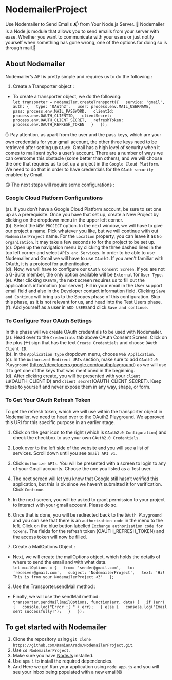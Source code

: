 # NodemailerProject
Use Nodemailer to Send Emails 📬 from Your Node.js Server. 📮 Nodemailer is a Node.js module that allows you to send emails from your server with ease. Whether you want to communicate with your users or just notify yourself when something has gone wrong, one of the options for doing so is through mail.👀

## About Nodemailer
Nodemailer’s API is pretty simple and requires us to do the following :
1. Create a Transporter object : 
- To create a transporter object, we do the following:  
`let transporter = nodemailer.createTransport({  
      service: 'gmail',  
      auth: {  
        type: 'OAuth2',  
        user: process.env.MAIL_USERNAME,  
        pass: process.env.MAIL_PASSWORD,  
        clientId: process.env.OAUTH_CLIENTID,  
        clientSecret: process.env.OAUTH_CLIENT_SECRET,  
        refreshToken: process.env.OAUTH_REFRESH_TOKEN  
      }  
    });`  
    
✋ Pay attention, as apart from the user and the pass keys, which are your own credentials for your gmail account, the other three keys need to be retrieved after setting up `OAuth`. Gmail has a high level of security when it comes to mail sent by/to a user’s account. There are a number of ways we can overcome this obstacle (some better than others), and we will choose the one that requires us to set up a project in the `Google Cloud Platform`. We need to do that in order to have credentials for the `OAuth security` enabled by Gmail.    
  
🙃 The next steps will require some configurations :

### Google Cloud Platform Configurations
(a). If you don’t have a Google Cloud Platform account, be sure to set one up as a prerequisite. Once you have that set up, create a New Project by clicking on the dropdown menu in the upper left corner.  
(b). Select the `NEW PROJECT` option. In the next window, we will have to give our project a name. Pick whatever you like, but we will continue with out `NodemailerProject` name. For the `Location` property, you can leave it as `No organization`. It may take a few seconds to for the project to be set up.  
(c). Open up the navigation menu by clicking the three dashed lines in the top left corner and select `APIs and Services`. In order to be able to use Nodemailer and Gmail we will have to use `OAuth2`. If you aren’t familiar with OAuth, it is a protocol for authentication.   
(d). Now, we will have to configure our `OAuth Consent Screen`. If you are not a G-Suite member, the only option available will be `External` for `User Type`.  
(e). After clicking `CREATE`, the next screen requires us to fill out the application’s information (our server). Fill in your email in the User support email field and also in the Developer contact information field. Clicking `Save and Continue` will bring us to the Scopes phase of this configuration. Skip this phase, as it is not relevant for us, and head into the Test Users phase.  
(f). Add yourself as a user in `ADD USERS`and click `Save and continue`.  

### To Configure Your OAuth Settings
In this phase will we create OAuth credentials to be used with Nodemailer.    
(a). Head over to the `Credentials` tab above OAuth Consent Screen. Click on the plus (➕) sign that has the text `Create Credentials` and choose `OAuth Client ID`.  
(b). In the `Application type` dropdown menu, choose `Web Application`.  
(c). In the `Authorized Redirect URIs` section, make sure to add `OAuth2.0 Playground` (https://developers.google.com/oauthplayground) as we will use it to get one of the keys that was mentioned in the beginning.  
(d). After clicking create, you will be presented with your `client id`(OAUTH_CLIENTID) and `client secret`(OAUTH_CLIENT_SECRET). Keep these to yourself and never expose them in any way, shape, or form.  

### To Get Your OAuth Refresh Token
To get the refresh token, which we will use within the transporter object in Nodemailer, we need to head over to the OAuth2 Playground. We approved this URI for this specific purpose in an earlier stage.
1. Click on the gear icon to the right (which is `OAuth2.0 Configuration`) and check the checkbox to use your own `OAuth2.0 Credentials`.
2. Look over to the left side of the website and you will see a list of services. Scroll down until you see `Gmail API v1`.
3. Click `Authorize APIs`. You will be presented with a screen to login to any of your Gmail accounts. Choose the one you listed as a Test user.
4. The next screen will let you know that Google still hasn’t verified this application, but this is ok since we haven’t submitted it for verification. Click `Continue`.
5. In the next screen, you will be asked to grant permission to your project to interact with your gmail account. Please do so.
6. Once that is done, you will be redirected back to the `OAuth Playground` and you can see that there is an `authorization code` in the menu to the left. Click on the blue button labelled `Exchange authorization code for tokens`. The fields for the refresh token (OAUTH_REFRESH_TOKEN) and the access token will now be filled.

2. Create a MailOptions Object :  
- Next, we will create the mailOptions object, which holds the details of where to send the email and with what data.  
`let mailOptions = {  
      from: 'sender@gmail.com',  
      to: 'receiver@gmail.com',  
      subject: 'NodemailerProject',  
      text: 'Hi! This is from your NodemailerProject <3'  
    };`  
    
3. Use the Transporter.sendMail method :  
- Finally, we will use the sendMail method:  
`transporter.sendMail(mailOptions, function(err, data) {  
      if (err) {  
        console.log("Error :( " + err);  
      } else {  
        console.log("Email sent successfully!");  
      }  
    });`  

## To get started with Nodemailer
1. Clone the repository using `git clone https://github.com/DamianArado/NodemailerProject.git`.
2. Use `cd NodemailerProject`.
3. Make sure you have [NodeJs](https://nodejs.org/en/download/) installed.
4. Use `npm i` to install the required dependencies.
5. And Here we go! Run your application using `node app.js` and you will see your inbox being populated with a new email!😄
